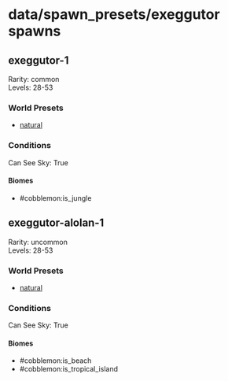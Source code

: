# data/spawn_presets/exeggutor spawns  
  
## exeggutor-1  
Rarity: common  
Levels: 28-53  
  
### World Presets  
* [natural](/data/world_presets/natural.md)  
  
### Conditions  
Can See Sky: True  
  
#### Biomes  
  * #cobblemon:is_jungle
  
  
## exeggutor-alolan-1  
Rarity: uncommon  
Levels: 28-53  
  
### World Presets  
* [natural](/data/world_presets/natural.md)  
  
### Conditions  
Can See Sky: True  
  
#### Biomes  
  * #cobblemon:is_beach
  * #cobblemon:is_tropical_island
  
